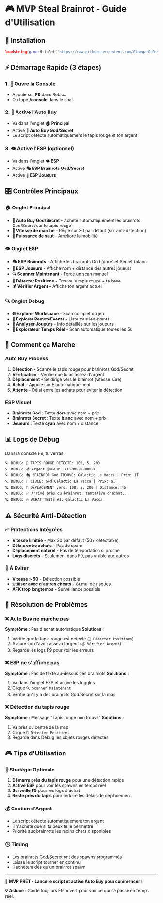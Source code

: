 # 🎮 MVP Steal Brainrot - Guide d'Utilisation

## 🚀 Installation

```lua
loadstring(game:HttpGet("https://raw.githubusercontent.com/GlamgarOnDiscord/rbx-script/main/steal_brainrot.lua"))()
```

## ⚡ Démarrage Rapide (3 étapes)

### 1. 📂 Ouvre la Console
- Appuie sur **F9** dans Roblox
- Ou tape **/console** dans le chat

### 2. 🎯 Active l'Auto Buy  
- Va dans l'onglet **🏠 Principal**
- Active **🛒 Auto Buy God/Secret**
- Le script détecte automatiquement le tapis rouge et ton argent

### 3. 👁️ Active l'ESP (optionnel)
- Va dans l'onglet **👁️ ESP**  
- Active **🎭 ESP Brainrots God/Secret**
- Active **👥 ESP Joueurs**

## 🎛️ Contrôles Principaux

### 🏠 Onglet Principal
- **🛒 Auto Buy God/Secret** - Achète automatiquement les brainrots God/Secret sur le tapis rouge
- **🏃 Vitesse de marche** - Réglé sur 30 par défaut (sûr anti-détection)
- **🦘 Puissance de saut** - Améliore la mobilité

### 👁️ Onglet ESP
- **🎭 ESP Brainrots** - Affiche les brainrots God (doré) et Secret (blanc)
- **👥 ESP Joueurs** - Affiche nom + distance des autres joueurs
- **🔍 Scanner Maintenant** - Force un scan manuel
- **📍 Détecter Positions** - Trouve le tapis rouge + ta base
- **💰 Vérifier Argent** - Affiche ton argent actuel

### 🔍 Onglet Debug
- **🌐 Explorer Workspace** - Scan complet du jeu
- **📡 Explorer RemoteEvents** - Liste tous les events
- **👥 Analyser Joueurs** - Info détaillée sur les joueurs
- **🔄 Explorateur Temps Réel** - Scan automatique toutes les 5s

## 🎯 Comment ça Marche

### Auto Buy Process
1. **Détection** - Scanne le tapis rouge pour brainrots God/Secret
2. **Vérification** - Vérifie que tu as assez d'argent  
3. **Déplacement** - Se dirige vers le brainrot (vitesse sûre)
4. **Achat** - Appuie sur E automatiquement
5. **Attente** - Délai entre les achats pour éviter la détection

### ESP Visuel
- **Brainrots God** : Texte **doré** avec nom + prix
- **Brainrots Secret** : Texte **blanc** avec nom + prix
- **Joueurs** : Texte **cyan** avec nom + distance

## 📊 Logs de Debug

Dans la console F9, tu verras :

```
🪐 DEBUG: 🔴 TAPIS ROUGE DÉTECTÉ: 100, 5, 200
🪐 DEBUG: 💰 Argent joueur: $1570000000000
🪐 DEBUG: 🎭 BRAINROT God TROUVÉ: Galactic La Vacca | Prix: 1T
🪐 DEBUG: 🎯 CIBLE: God Galactic La Vacca | Prix: $1T
🪐 DEBUG: 🏃 DÉPLACEMENT vers: 100, 5, 200 | Distance: 45
🪐 DEBUG: ✅ Arrivé près du brainrot, tentative d'achat...
🪐 DEBUG: 🔥 ACHAT TENTÉ #1: Galactic La Vacca
```

## ⚠️ Sécurité Anti-Détection

### ✅ Protections Intégrées
- **Vitesse limitée** - Max 30 par défaut (50+ détectable)
- **Délais entre achats** - Pas de spam
- **Déplacement naturel** - Pas de téléportation si proche
- **Logs discrets** - Seulement dans F9, pas visible aux autres

### 🚨 À Éviter
- **Vitesse > 50** - Détection possible
- **Utiliser avec d'autres cheats** - Cumul de risques
- **AFK trop longtemps** - Surveillance possible

## 🔧 Résolution de Problèmes

### ❌ Auto Buy ne marche pas
**Symptôme** : Pas d'achat automatique
**Solutions** :
1. Vérifie que le tapis rouge est détecté (`📍 Détecter Positions`)
2. Assure-toi d'avoir assez d'argent (`💰 Vérifier Argent`)
3. Regarde les logs F9 pour voir les erreurs

### ❌ ESP ne s'affiche pas  
**Symptôme** : Pas de texte au-dessus des brainrots
**Solutions** :
1. Va dans l'onglet ESP et active les toggles
2. Clique `🔍 Scanner Maintenant`
3. Vérifie qu'il y a des brainrots God/Secret sur la map

### ❌ Détection du tapis rouge
**Symptôme** : Message "Tapis rouge non trouvé"
**Solutions** :
1. Va près du centre de la map
2. Clique `📍 Détecter Positions`
3. Regarde dans Debug les objets rouges détectés

## 🎮 Tips d'Utilisation

### 🎯 Stratégie Optimale
1. **Démarre près du tapis rouge** pour une détection rapide
2. **Active ESP** pour voir les spawns en temps réel
3. **Surveille F9** pour les logs d'achat
4. **Reste près du tapis** pour réduire les délais de déplacement

### 💰 Gestion d'Argent
- Le script détecte automatiquement ton argent
- Il n'achète que si tu peux te le permettre
- Priorité aux brainrots les moins chers disponibles

### 🕒 Timing
- Les brainrots God/Secret ont des spawns programmés
- Laisse le script tourner en continu
- Il achètera dès qu'un brainrot spawn

---

**🚀 MVP PRÊT - Lance le script et active Auto Buy pour commencer !**

**💡 Astuce** : Garde toujours F9 ouvert pour voir ce qui se passe en temps réel.
